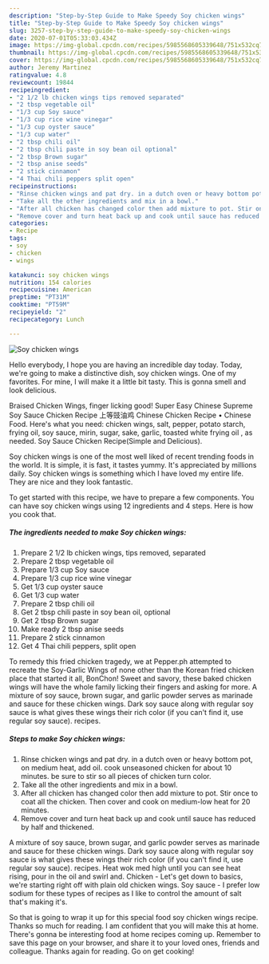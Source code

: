 ```yaml
---
description: "Step-by-Step Guide to Make Speedy Soy chicken wings"
title: "Step-by-Step Guide to Make Speedy Soy chicken wings"
slug: 3257-step-by-step-guide-to-make-speedy-soy-chicken-wings
date: 2020-07-01T05:33:03.434Z
image: https://img-global.cpcdn.com/recipes/5985568605339648/751x532cq70/soy-chicken-wings-recipe-main-photo.jpg
thumbnail: https://img-global.cpcdn.com/recipes/5985568605339648/751x532cq70/soy-chicken-wings-recipe-main-photo.jpg
cover: https://img-global.cpcdn.com/recipes/5985568605339648/751x532cq70/soy-chicken-wings-recipe-main-photo.jpg
author: Jeremy Martinez
ratingvalue: 4.8
reviewcount: 19844
recipeingredient:
- "2 1/2 lb chicken wings tips removed separated"
- "2 tbsp vegetable oil"
- "1/3 cup Soy sauce"
- "1/3 cup rice wine vinegar"
- "1/3 cup oyster sauce"
- "1/3 cup water"
- "2 tbsp chili oil"
- "2 tbsp chili paste in soy bean oil optional"
- "2 tbsp Brown sugar"
- "2 tbsp anise seeds"
- "2 stick cinnamon"
- "4 Thai chili peppers split open"
recipeinstructions:
- "Rinse chicken wings and pat dry. in a dutch oven or heavy bottom pot, on medium heat, add oil. cook unseasoned chicken for about 10 minutes. be sure to stir so all pieces of chicken turn color."
- "Take all the other ingredients and mix in a bowl."
- "After all chicken has changed color then add mixture to pot. Stir once to coat all the chicken. Then cover and cook on medium-low heat for 20 minutes."
- "Remove cover and turn heat back up and cook until sauce has reduced by half and thickened."
categories:
- Recipe
tags:
- soy
- chicken
- wings

katakunci: soy chicken wings 
nutrition: 154 calories
recipecuisine: American
preptime: "PT31M"
cooktime: "PT59M"
recipeyield: "2"
recipecategory: Lunch

---
```



![Soy chicken wings](https://img-global.cpcdn.com/recipes/5985568605339648/751x532cq70/soy-chicken-wings-recipe-main-photo.jpg)

Hello everybody, I hope you are having an incredible day today. Today, we're going to make a distinctive dish, soy chicken wings. One of my favorites. For mine, I will make it a little bit tasty. This is gonna smell and look delicious.

Braised Chicken Wings, finger licking good! Super Easy Chinese Supreme Soy Sauce Chicken Recipe 上等豉油鸡 Chinese Chicken Recipe • Chinese Food. Here&#39;s what you need: chicken wings, salt, pepper, potato starch, frying oil, soy sauce, mirin, sugar, sake, garlic, toasted white frying oil , as needed. Soy Sauce Chicken Recipe(Simple and Delicious).

Soy chicken wings is one of the most well liked of recent trending foods in the world. It is simple, it is fast, it tastes yummy. It's appreciated by millions daily. Soy chicken wings is something which I have loved my entire life. They are nice and they look fantastic.


To get started with this recipe, we have to prepare a few components. You can have soy chicken wings using 12 ingredients and 4 steps. Here is how you cook that.

<!--inarticleads1-->

##### The ingredients needed to make Soy chicken wings:

1. Prepare 2 1/2 lb chicken wings, tips removed, separated
1. Prepare 2 tbsp vegetable oil
1. Prepare 1/3 cup Soy sauce
1. Prepare 1/3 cup rice wine vinegar
1. Get 1/3 cup oyster sauce
1. Get 1/3 cup water
1. Prepare 2 tbsp chili oil
1. Get 2 tbsp chili paste in soy bean oil, optional
1. Get 2 tbsp Brown sugar
1. Make ready 2 tbsp anise seeds
1. Prepare 2 stick cinnamon
1. Get 4 Thai chili peppers, split open


To remedy this fried chicken tragedy, we at Pepper.ph attempted to recreate the Soy-Garlic Wings of none other than the Korean fried chicken place that started it all, BonChon! Sweet and savory, these baked chicken wings will have the whole family licking their fingers and asking for more. A mixture of soy sauce, brown sugar, and garlic powder serves as marinade and sauce for these chicken wings. Dark soy sauce along with regular soy sauce is what gives these wings their rich color (if you can&#39;t find it, use regular soy sauce). recipes. 

<!--inarticleads2-->

##### Steps to make Soy chicken wings:

1. Rinse chicken wings and pat dry. in a dutch oven or heavy bottom pot, on medium heat, add oil. cook unseasoned chicken for about 10 minutes. be sure to stir so all pieces of chicken turn color.
1. Take all the other ingredients and mix in a bowl.
1. After all chicken has changed color then add mixture to pot. Stir once to coat all the chicken. Then cover and cook on medium-low heat for 20 minutes.
1. Remove cover and turn heat back up and cook until sauce has reduced by half and thickened.


A mixture of soy sauce, brown sugar, and garlic powder serves as marinade and sauce for these chicken wings. Dark soy sauce along with regular soy sauce is what gives these wings their rich color (if you can&#39;t find it, use regular soy sauce). recipes. Heat wok med high until you can see heat rising, pour in the oil and swirl and. Chicken - Let&#39;s get down to basics, we&#39;re starting right off with plain old chicken wings. Soy sauce - I prefer low sodium for these types of recipes as I like to control the amount of salt that&#39;s making it&#39;s. 

So that is going to wrap it up for this special food soy chicken wings recipe. Thanks so much for reading. I am confident that you will make this at home. There's gonna be interesting food at home recipes coming up. Remember to save this page on your browser, and share it to your loved ones, friends and colleague. Thanks again for reading. Go on get cooking!
